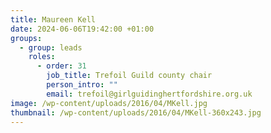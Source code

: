 ```yaml
---
title: Maureen Kell
date: 2024-06-06T19:42:00 +01:00
groups:
  - group: leads
    roles:      
      - order: 31
        job_title: Trefoil Guild county chair
        person_intro: ""
        email: trefoil@girlguidinghertfordshire.org.uk
image: /wp-content/uploads/2016/04/MKell.jpg
thumbnail: /wp-content/uploads/2016/04/MKell-360x243.jpg
---
```


